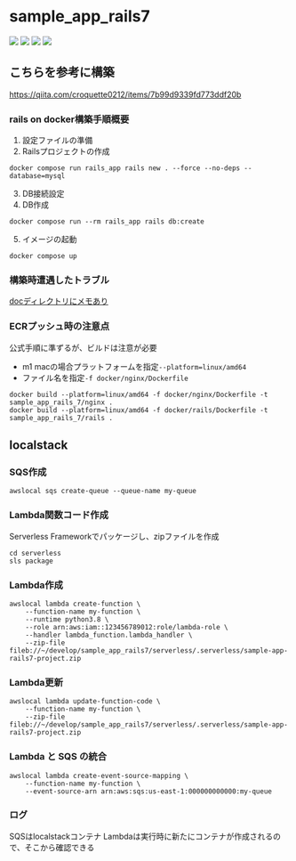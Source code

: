 # sample_app_rails7
![](https://img.shields.io/badge/rails-7.0.8-red.svg)
![](https://img.shields.io/badge/ruby-3.2.2-orange.svg)
![](https://img.shields.io/badge/mysql-8.2.0-blue.svg)
![](https://img.shields.io/badge/nginx-1.25.3-green.svg)

## こちらを参考に構築
https://qiita.com/croquette0212/items/7b99d9339fd773ddf20b
### rails on docker構築手順概要
1. 設定ファイルの準備
2. Railsプロジェクトの作成
```
docker compose run rails_app rails new . --force --no-deps --database=mysql
```
3. DB接続設定
4. DB作成
```
docker compose run --rm rails_app rails db:create
```
5. イメージの起動
```
docker compose up
```
### 構築時遭遇したトラブル
[docディレクトリにメモあり](/doc)
### ECRプッシュ時の注意点
公式手順に準ずるが、ビルドは注意が必要
- m1 macの場合プラットフォームを指定`--platform=linux/amd64`
- ファイル名を指定`-f docker/nginx/Dockerfile`
```
docker build --platform=linux/amd64 -f docker/nginx/Dockerfile -t sample_app_rails_7/nginx .
docker build --platform=linux/amd64 -f docker/rails/Dockerfile -t sample_app_rails_7/rails .
```
## localstack
### SQS作成
```
awslocal sqs create-queue --queue-name my-queue
```
### Lambda関数コード作成
Serverless Frameworkでパッケージし、zipファイルを作成
```
cd serverless
sls package
```
### Lambda作成
```
awslocal lambda create-function \
    --function-name my-function \
    --runtime python3.8 \
    --role arn:aws:iam::123456789012:role/lambda-role \
    --handler lambda_function.lambda_handler \
    --zip-file fileb://~/develop/sample_app_rails7/serverless/.serverless/sample-app-rails7-project.zip
```
### Lambda更新
```
awslocal lambda update-function-code \
    --function-name my-function \
    --zip-file fileb://~/develop/sample_app_rails7/serverless/.serverless/sample-app-rails7-project.zip
```
### Lambda と SQS の統合
```
awslocal lambda create-event-source-mapping \
    --function-name my-function \
    --event-source-arn arn:aws:sqs:us-east-1:000000000000:my-queue
```
### ログ
SQSはlocalstackコンテナ
Lambdaは実行時に新たにコンテナが作成されるので、そこから確認できる
